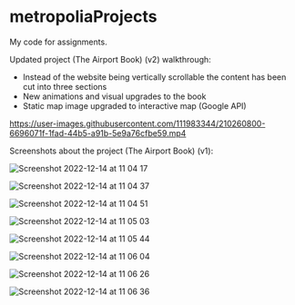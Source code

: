 # metropoliaProjects

My code for assignments.

Updated project (The Airport Book) (v2) walkthrough:

- Instead of the website being vertically scrollable the content has been cut into three sections
- New animations and visual upgrades to the book
- Static map image upgraded to interactive map (Google API)

https://user-images.githubusercontent.com/111983344/210260800-6696071f-1fad-44b5-a91b-5e9a76cfbe59.mp4



Screenshots about the project (The Airport Book) (v1):

![Screenshot 2022-12-14 at 11 04 17](https://user-images.githubusercontent.com/111983344/207556962-62a46b6a-8b96-4405-9a16-548edeac68a0.png)

![Screenshot 2022-12-14 at 11 04 37](https://user-images.githubusercontent.com/111983344/207557025-ccd00288-835f-43f3-a337-a5d065537d9d.png)

![Screenshot 2022-12-14 at 11 04 51](https://user-images.githubusercontent.com/111983344/207557059-59c7cf86-920f-4e77-a5be-44f4aeccb014.png)

![Screenshot 2022-12-14 at 11 05 03](https://user-images.githubusercontent.com/111983344/207557403-db178bda-c195-47db-8d59-ed7ac4d996c8.png)

![Screenshot 2022-12-14 at 11 05 44](https://user-images.githubusercontent.com/111983344/207557536-ddac3939-0cdb-4ead-aaf8-4a1d46b24a26.png)

![Screenshot 2022-12-14 at 11 06 04](https://user-images.githubusercontent.com/111983344/207557560-d6f78c10-0fce-4659-afa2-0d63a59bf38c.png)

![Screenshot 2022-12-14 at 11 06 26](https://user-images.githubusercontent.com/111983344/207557597-9c0e8fac-6012-4c7d-b446-0569696a978a.png)

![Screenshot 2022-12-14 at 11 06 36](https://user-images.githubusercontent.com/111983344/207557620-3a427ebe-4c31-4878-b39a-3bac36405e67.png)
